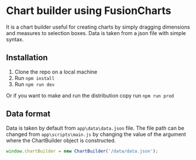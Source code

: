 Chart builder using FusionCharts
===============================
It is a chart builder useful for creating charts by simply dragging dimensions and measures to selection boxes. Data is taken from a json file with simple syntax.

Installation
------------
1. Clone the repo on a local machine
2. Run `npm install`
3. Run `npm run dev`

Or if you want to make and run the distribution copy run `npm run prod`

Data format
-----------
Data is taken by default from `app\data\data.json` file. The file path can be changed from `app\scripts\main.js` by changing the value of the argument where the ChartBuilder object is constructed.
```javascript
window.chartBuilder = new ChartBuilder('/data/data.json');
```
